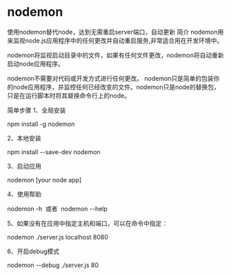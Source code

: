 # nodemon
使用nodemon替代node，达到无需重启server端口，自动更新
简介
nodemon用来监视node.js应用程序中的任何更改并自动重启服务,非常适合用在开发环境中。

nodemon将监视启动目录中的文件，如果有任何文件更改，nodemon将自动重新启动node应用程序。

nodemon不需要对代码或开发方式进行任何更改。 nodemon只是简单的包装你的node应用程序，并监控任何已经改变的文件。nodemon只是node的替换包，只是在运行脚本时将其替换命令行上的node。


简单步骤
1、全局安装

npm install -g nodemon

2、本地安装

npm install --save-dev nodemon

3、启动应用

nodemon [your node app]

4、使用帮助

nodemon -h  或者  nodemon --help

5、如果没有在应用中指定主机和端口，可以在命令中指定：

nodemon ./server.js localhost 8080

6、开启debug模式

nodemon --debug ./server.js 80
